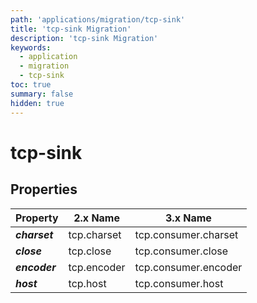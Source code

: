 ```yaml
---
path: 'applications/migration/tcp-sink'
title: 'tcp-sink Migration'
description: 'tcp-sink Migration'
keywords:
  - application
  - migration
  - tcp-sink
toc: true
summary: false
hidden: true
---
```


# tcp-sink

## Properties

| Property      | 2.x Name    | 3.x Name             |
| ------------- | ----------- | -------------------- |
| **_charset_** | tcp.charset | tcp.consumer.charset |
| **_close_**   | tcp.close   | tcp.consumer.close   |
| **_encoder_** | tcp.encoder | tcp.consumer.encoder |
| **_host_**    | tcp.host    | tcp.consumer.host    |
